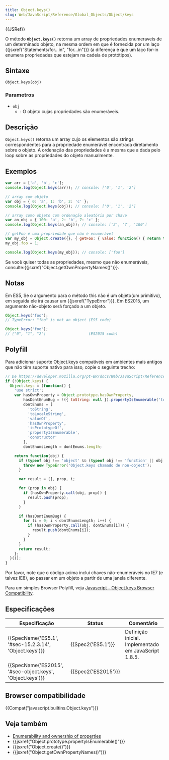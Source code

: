 ```yaml
---
title: Object.keys()
slug: Web/JavaScript/Reference/Global_Objects/Object/keys
---
```


{{JSRef}}

O método **`Object.keys()`** retorna um array de propriedades enumeraveis de um determinado objeto, na mesma ordem em que é fornecida por um laço {{jsxref("Statements/for...in", "for...in")}} (a diferença é que um laço for-in enumera propriedades que estejam na cadeia de protótipos).

## Sintaxe

```
Object.keys(obj)
```

### Parametros

- `obj`
  - : O objeto cujas propriedades são enumeráveis.

## Descrição

`Object.keys()` retorna um array cujo os elementos são strings correspondentes para a propriedade enumerável encontrada diretamento sobre o objeto. A ordenação das propriedades é a mesma que a dada pelo loop sobre as propriedades do objeto manualmente.

## Exemplos

```js
var arr = ['a', 'b', 'c'];
console.log(Object.keys(arr)); // console: ['0', '1', '2']

// array com objeto
var obj = { 0: 'a', 1: 'b', 2: 'c' };
console.log(Object.keys(obj)); // console: ['0', '1', '2']

// array como objeto com ordenação aleatória por chave
var an_obj = { 100: 'a', 2: 'b', 7: 'c' };
console.log(Object.keys(an_obj)); // console: ['2', '7', '100']

// getFoo é uma propriedade que não é enumerável
var my_obj = Object.create({}, { getFoo: { value: function() { return this.foo; } } });
my_obj.foo = 1;

console.log(Object.keys(my_obj)); // console: ['foo']
```

Se você quiser todas as propriedades, mesmo que não enumeráveis, consulte:{{jsxref("Object.getOwnPropertyNames()")}}.

## Notas

Em ES5, Se o argumento para o método this não é um objeto(um primitivo), em seguida ele irá causar um {{jsxref("TypeError")}}. Em ES2015, um argumento não-objeto será forçado a um objeto.

```js
Object.keys("foo");
// TypeError: "foo" is not an object (ES5 code)

Object.keys("foo");
// ["0", "1", "2"]                   (ES2015 code)
```

## Polyfill

Para adicionar suporte Object.keys compatíveis em ambientes mais antigos que não têm suporte nativo para isso, copie o seguinte trecho:

```js
// De https://developer.mozilla.org/pt-BR/docs/Web/JavaScript/Reference/Global_Objects/Object/keys
if (!Object.keys) {
  Object.keys = (function() {
    'use strict';
    var hasOwnProperty = Object.prototype.hasOwnProperty,
        hasDontEnumBug = !({ toString: null }).propertyIsEnumerable('toString'),
        dontEnums = [
          'toString',
          'toLocaleString',
          'valueOf',
          'hasOwnProperty',
          'isPrototypeOf',
          'propertyIsEnumerable',
          'constructor'
        ],
        dontEnumsLength = dontEnums.length;

    return function(obj) {
      if (typeof obj !== 'object' && (typeof obj !== 'function' || obj === null)) {
        throw new TypeError('Object.keys chamado de non-object');
      }

      var result = [], prop, i;

      for (prop in obj) {
        if (hasOwnProperty.call(obj, prop)) {
          result.push(prop);
        }
      }

      if (hasDontEnumBug) {
        for (i = 0; i < dontEnumsLength; i++) {
          if (hasOwnProperty.call(obj, dontEnums[i])) {
            result.push(dontEnums[i]);
          }
        }
      }
      return result;
    };
  }());
}
```

Por favor, note que o código acima inclui chaves não-enumeráveis no IE7 (e talvez IE8), ao passar em um objeto a partir de uma janela diferente.

Para um simples Browser Polyfill, veja [Javascript - Object.keys Browser Compatibility](http://tokenposts.blogspot.com.au/2012/04/javascript-objectkeys-browser.html).

## Especificações

| Especificação                                                                | Status                   | Comentário                                           |
| ---------------------------------------------------------------------------- | ------------------------ | ---------------------------------------------------- |
| {{SpecName('ES5.1', '#sec-15.2.3.14', 'Object.keys')}}     | {{Spec2('ES5.1')}} | Definição inicial. Implementado em JavaScript 1.8.5. |
| {{SpecName('ES2015', '#sec-object.keys', 'Object.keys')}} | {{Spec2('ES2015')}} |                                                      |

## Browser compatibilidade

{{Compat("javascript.builtins.Object.keys")}}

## Veja também

- [Enumerability and ownership of properties](/pt-BR/docs/Enumerability_and_ownership_of_properties)
- {{jsxref("Object.prototype.propertyIsEnumerable()")}}
- {{jsxref("Object.create()")}}
- {{jsxref("Object.getOwnPropertyNames()")}}
